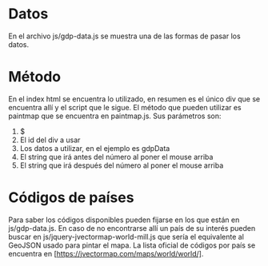# Datos
En el archivo js/gdp-data.js se muestra una de las formas de pasar los datos.

# Método
En el index html se encuentra lo utilizado, en resumen es el único div que se encuentra allí y el script que le sigue. El método que pueden utilizar es paintmap que se encuentra en paintmap.js. Sus parámetros son:
1. $
2. El id del div a usar
3. Los datos a utilizar, en el ejemplo es gdpData
4. El string que irá antes del número al poner el mouse arriba
5. El string que irá después del número al poner el mouse arriba

# Códigos de países
Para saber los códigos disponibles pueden fijarse en los que están en js/gdp-data.js. En caso de no encontrarse allí un país de su interés pueden buscar en js/jquery-jvectormap-world-mill.js que sería el equivalente al GeoJSON usado para pintar el mapa. La lista oficial de códigos por país se encuentra en [https://jvectormap.com/maps/world/world/].
